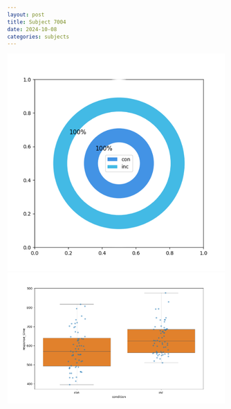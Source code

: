 ```yaml
---
layout: post
title: Subject 7004
date: 2024-10-08
categories: subjects
---
```


![](data/7004/run-7/7004_accuracy_by_condition.png)
![](data/7004/run-7/7004_rt.png)
